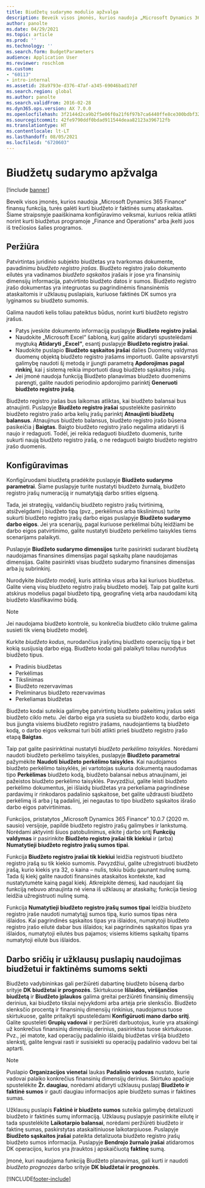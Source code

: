 ```yaml
---
title: Biudžetų sudarymo modulio apžvalga
description: Beveik visos įmonės, kurios naudoja „Microsoft Dynamics 365 Finance“ finansų funkciją, turės galėti kurti biudžeto ir faktinės sumų ataskaitas. Šiame straipsnyje paaiškinama konfigūravimo veiksmai, kuriuos reikia atlikti norint kurti biudžetus programoje „Finance and Operations“ arba įkelti juos iš trečiosios šalies programos.
author: panolte
ms.date: 04/29/2021
ms.topic: article
ms.prod: ''
ms.technology: ''
ms.search.form: BudgetParameters
audience: Application User
ms.reviewer: roschlom
ms.custom:
- "60113"
- intro-internal
ms.assetid: 28a9793e-d376-47af-a345-69046bad17df
ms.search.region: global
ms.author: panolte
ms.search.validFrom: 2016-02-28
ms.dyn365.ops.version: AX 7.0.0
ms.openlocfilehash: 3f2144d2ca9b2f5e06f0a21f6f97b7ca6440ffe8ce300bdbf329279505059459
ms.sourcegitcommit: 42fe9790ddf0bdad911544deaa82123a396712fb
ms.translationtype: HT
ms.contentlocale: lt-LT
ms.lasthandoff: 08/05/2021
ms.locfileid: "6720603"
---
```

# <a name="budgeting-overview"></a>Biudžetų sudarymo apžvalga

[!include [banner](../includes/banner.md)]

Beveik visos įmonės, kurios naudoja „Microsoft Dynamics 365 Finance“ finansų funkciją, turės galėti kurti biudžeto ir faktinės sumų ataskaitas. Šiame straipsnyje paaiškinama konfigūravimo veiksmai, kuriuos reikia atlikti norint kurti biudžetus programoje „Finance and Operations“ arba įkelti juos iš trečiosios šalies programos.

## <a name="overview"></a>Peržiūra

Patvirtintas juridinio subjekto biudžetas yra tvarkomas dokumente, pavadinimu *biudžeto registro įrašas*. Biudžeto registro įrašo dokumento eilutės yra vadinamos *biudžeto sąskaitos* įrašais ir jose yra finansinių dimensijų informacija, patvirtinto biudžeto datos ir sumos. Biudžeto registro įrašo dokumentas yra integruotas su pagrindinėmis finansinėmis ataskaitomis ir užklausų puslapiais, kuriuose faktinės DK sumos yra lyginamos su biudžeto sumomis. 

Galima naudoti kelis toliau pateiktus būdus, norint kurti biudžeto registro įrašus.

-   Patys įveskite dokumento informaciją puslapyje **Biudžeto registro įrašai**.
-   Naudokite „Microsoft Excel“ šabloną, kurį galite atidaryti spustelėdami mygtuką **Atidaryti „Excel“**, esantį puslapyje **Biudžeto registro įrašai**.
-   Naudokite puslapio **Biudžeto sąskaitos įrašai** dalies Duomenų valdymas duomenų objektą biudžeto registro įrašams importuoti. Galite apsvarstyti galimybę naudoti šį metodą ir įjungti parametrą **Apdorojimas** **pagal rinkinį**, kai į sistemą reikia importuoti daug biudžeto sąskaitos įrašų.
-   Jei įmonė naudoja funkciją Biudžeto planavimas biudžeto duomenims parengti, galite naudoti periodinio apdorojimo parinktį **Generuoti biudžeto registro įrašą**.

Biudžeto registro įrašas bus laikomas atliktas, kai biudžeto balansai bus atnaujinti. Puslapyje **Biudžeto registro įrašai** spustelėkite pasirinkto biudžeto registro įrašo arba kelių įrašų parinktį **Atnaujinti biudžetų balansus**. Atnaujinus biudžeto balansus, biudžeto registro įrašo būsena pasikeičia į **Baigtas**. Baigto biudžeto registro įrašo negalima atidaryti iš naujo ir redaguoti. Todėl, jei reikia redaguoti biudžeto duomenis, turite sukurti naują biudžeto registro įrašą, o ne redaguoti baigto biudžeto registro įrašo duomenis.

## <a name="configuration"></a>Konfigūravimas
Konfigūruodami biudžetą pradėkite puslapyje **Biudžeto sudarymo parametrai**. Šiame puslapyje turite nustatyti biudžeto žurnalą, biudžeto registro įrašų numeraciją ir numatytąją darbo srities elgseną.

Tada, jei strategijų, valdančių biudžeto registro įrašų tvirtinimą, atsižvelgdami į biudžeto tipą (pvz., perkėlimus arba tikslinimus) turite sukurti biudžeto registro įrašų darbo eigas puslapyje **Biudžeto sudarymo darbo eigos**. Jei yra scenarijų, pagal kuriuose perkėlimai būtų leidžiami be darbo eigos patvirtinimo, galite nustatyti biudžeto perkėlimo taisykles tiems scenarijams palaikyti. 

Puslapyje **Biudžeto sudarymo dimensijos** turite pasirinkti sudarant biudžetą naudojamas finansines dimensijas pagal sąskaitų plane naudojamas dimensijas. Galite pasirinkti visas biudžeto sudarymo finansines dimensijas arba jų subrinkinį.

Nurodykite *biudžeto modelį*, kuris atitinka visus arba kai kuriuos biudžetus. Galite vieną visų biudžeto registro įrašų biudžeto modelį. Taip pat galite kurti atskirus modelius pagal biudžeto tipą, geografinę vietą arba naudodami kitą biudžeto klasifikavimo būdą. 

> [!NOTE] 
> Jei naudojama biudžeto kontrolė, su konkrečia biudžeto ciklo trukme galima susieti tik vieną biudžeto modelį. 

Kurkite *biudžeto kodus*, nurodančius įrašytinų biudžeto operacijų tipą ir bet kokią susijusią darbo eigą. Biudžeto kodai gali palaikyti toliau nurodytus biudžeto tipus.

-   Pradinis biudžetas
-   Perkėlimas
-   Tikslinimas
-   Biudžeto rezervavimas
-   Preliminarus biudžeto rezervavimas
-   Perkeliamas biudžetas

Biudžeto kodai suteikia galimybę patvirtintų biudžeto pakeitimų įrašus sekti biudžeto ciklo metu. Jei darbo eiga yra susieta su biudžeto kodu, darbo eiga bus įjungta visiems biudžeto registro įrašams, naudojantiems tą biudžeto kodą, o darbo eigos veiksmai turi būti atlikti prieš biudžeto registro įrašo etapą **Baigtas**.  

Taip pat galite pasirinktinai nustatyti *biudžeto perkėlimo taisykles*. Norėdami naudoti biudžeto perkėlimo taisykles, puslapyje **Biudžeto parametrai** pažymėkite **Naudoti biudžeto perkėlimo taisykles**. Kai naudojamos biudžeto perkėlimo taisyklės, jei vartotojas sukuria dokumentą naudodamas tipo **Perkėlimas** biudžeto kodą, biudžeto balansai nebus atnaujinami, jei pažeistos biudžeto perkėlimo taisyklės. Pavyzdžiui, galite leisti biudžeto perkėlimo dokumentus, jei išlaidų biudžetas yra perkeliama pagrindinėse pardavimų ir rinkodaros padalinio sąskaitose, bet galite uždrausti biudžeto perkėlimą iš arba į tą padalinį, jei negautas to tipo biudžeto sąskaitos išrašo darbo eigos patvirtinimas.

Funkcijos, pristatytos „Microsoft Dynamics 365 Finance“ 10.0.7 (2020 m. sausio) versijoje, papildė biudžeto registro įrašų galimybes ir lankstumą. Norėdami aktyvinti šiuos patobulinimus, eikite į darbo sritį **Funkcijų valdymas** ir pasirinkite **Biudžeto registro įrašai tik kiekiui** ir (arba) **Numatytieji biudžeto registro įrašų sumos tipai**.

Funkcija **Biudžeto registro įrašai tik kiekiui** leidžia registruoti biudžeto registro įrašą su tik kiekio sumomis. Pavyzdžiui, galite užregistruoti biudžeto įrašą, kurio kiekis yra 32, o kaina – nulis, tokiu būdu gaunant nulinę sumą. Tada šį kiekį galite naudoti finansinės ataskaitos kontekste, kad nustatytumėte kainą pagal kiekį. Atkreipkite dėmesį, kad naudojant šią funkciją nebuvo atnaujinta nė viena iš užklausų ar ataskaitų; funkcija tiesiog leidžia užregistruoti nulinę sumą.

Funkcija **Numatytieji biudžeto registro įrašų sumos tipai** leidžia biudžeto registro įraše naudoti numatytąjį sumos tipą, kurio sumos tipas nėra išlaidos. Kai pagrindinės sąskaitos tipas yra išlaidos, numatytoji biudžeto registro įrašo eilutė dabar bus išlaidos; kai pagrindinės sąskaitos tipas yra išlaidos, numatytoji eilutės bus pajamos; visiems kitiems sąskaitų tipams numatytoji eilutė bus išlaidos.

## <a name="using-workspaces-and-inquiry-pages-to-track-budget-vs-actuals"></a>Darbo sričių ir užklausų puslapių naudojimas biudžetui ir faktinėms sumoms sekti
Biudžeto vadybininkas gali peržiūrėti dabartinę biudžeto būseną darbo srityje **DK biudžetai ir prognozės**. Skirtukuose **Išlaidos, viršijančios biudžetą** ir **Biudžeto įplaukos** galima greitai peržiūrėti finansinių dimensijų derinius, kai biudžeto tikslai neįvykdomi arba artėja prie slenksčio. Biudžeto slenksčio procentą ir finansinių dimensijų rinkinius, naudojamus tuose skirtukuose, galite pritaikyti spustelėdami **Konfigūruoti mano darbo sritį**. Galite spustelėti **Grupių vadovai** ir peržiūrėti darbuotojus, kurie yra atsakingi už konkrečius finansinių dimensijų derinius, pasirinktus tuose skirtukuose. Pvz., jei matote, kad operacijų padalinio išlaidų biudžetas viršija biudžeto slenkstį, galite lengvai rasti ir susisiekti su operacijų padalinio vadovu bei tai aptarti. 

> [!NOTE] 
> Puslapio **Organizacijos vienetai** laukas **Padalinio vadovas** nustato, kurie vadovai palaiko konkrečius finansinių dimensijų derinius. Skirtuko apačioje spustelėkite **Žr. daugiau**, norėdami atidaryti užklausų puslapį **Biudžeto ir faktinė sumos** ir gauti daugiau informacijos apie biudžeto sumas ir faktines sumas. 

Užklausų puslapis **Faktinė ir biudžeto sumos** suteikia galimybę detalizuoti biudžeto ir faktinės sumų informaciją. Užklausų puslapyje pasirinkite eilutę ir tada spustelėkite **Laikotarpio balansai**, norėdami peržiūrėti biudžeto ir faktinę sumas, paskirstytas ataskaitiniuose laikotarpiuose. Puslapyje **Biudžeto sąskaitos įrašai** pateikta detalizuota biudžeto registro įrašų biudžeto sumos informacija. Puslapyje **Bendrojo žurnalo įrašai** atidaromos DK operacijos, kurios yra įtrauktos į apskaičiuotą **faktinę** sumą. 

Įmonė, kuri naudojama funkciją Biudžeto planavimas, gali kurti ir naudoti *biudžeto prognozes* darbo srityje **DK biudžetai ir prognozės**.





[!INCLUDE[footer-include](../../includes/footer-banner.md)]
